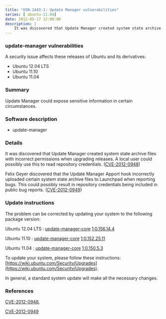 ```yaml
---
title: "USN-1443-1: Update Manager vulnerabilities"
series: [ ubuntu-11.04]
date: 2012-05-17 12:00:00
description: |
    It was discovered that Update Manager created system state archive files with incorrect permissions when upgrading releases. A local user could possibly use this to read repository credentials. ([CVE-2012-0948](http://people.ubuntu.com/~ubuntu-security/cve/CVE-2012-0948))
--- 
```

 
 


### update-manager vulnerabilities

A security issue affects these releases of Ubuntu and its derivatives:

* Ubuntu 12.04 LTS
* Ubuntu 11.10
* Ubuntu 11.04

### Summary

Update Manager could expose sensitive information in certain circumstances. 

### Software description

* update-manager 

### Details

It was discovered that Update Manager created system state archive files with incorrect permissions when upgrading releases. A local user could possibly use this to read repository credentials. ([CVE-2012-0948](http://people.ubuntu.com/~ubuntu-security/cve/CVE-2012-0948))

Felix Geyer discovered that the Update Manager Apport hook incorrectly uploaded certain system state archive files to Launchpad when reporting bugs. This could possibly result in repository credentials being included in public bug reports. ([CVE-2012-0949](http://people.ubuntu.com/~ubuntu-security/cve/CVE-2012-0949)) 

### Update instructions

The problem can be corrected by updating your system to the following package version:

Ubuntu 12.04 LTS
 : [update-manager-core](https://launchpad.net/ubuntu/+source/update-manager) <span> [1:0.156.14.4](https://launchpad.net/ubuntu/+source/update-manager/1:0.156.14.4) </span> 

Ubuntu 11.10
 : [update-manager-core](https://launchpad.net/ubuntu/+source/update-manager) <span> [1:0.152.25.11](https://launchpad.net/ubuntu/+source/update-manager/1:0.152.25.11) </span> 

Ubuntu 11.04
 : [update-manager-core](https://launchpad.net/ubuntu/+source/update-manager) <span> [1:0.150.5.3](https://launchpad.net/ubuntu/+source/update-manager/1:0.150.5.3) </span> 

To update your system, please follow these instructions: [https://wiki.ubuntu.com/Security/Upgrades](https://wiki.ubuntu.com/Security/Upgrades).

In general, a standard system update will make all the necessary changes. 

### References

 
 [CVE-2012-0948](http://people.ubuntu.com/~ubuntu-security/cve/CVE-2012-0948), 

 [CVE-2012-0949](http://people.ubuntu.com/~ubuntu-security/cve/CVE-2012-0949)
 

